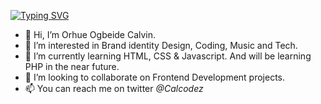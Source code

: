 [![Typing SVG](https://readme-typing-svg.demolab.com?font=Fira+Code&weight=700&pause=1000&color=38C2FF&center=true&vCenter=true&width=435&lines=Orhue+Calvin;Junior+Frontend+Developer;Experienced+Brand+Identity+Designer;Always+learning+new+things)](https://git.io/typing-svg)



- 👋 Hi, I’m Orhue Ogbeide Calvin.
- 👀 I’m interested in Brand identity Design, Coding, Music and Tech.
- 🌱 I’m currently learning HTML, CSS & Javascript. And will be learning PHP in the near future. 
- 💞️ I’m looking to collaborate on Frontend Development projects.
- 📫 You can reach me on twitter *@Calcodez*

<!---
KahlvynO/KahlvynO is a ✨ special ✨ repository because its `README.md` (this file) appears on your GitHub profile.
You can click the Preview link to take a look at your changes.
--->
